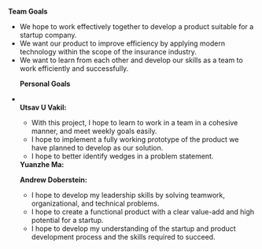 <b>Team Goals</b>
<ul>
    <li>We hope to work effectively together to develop a product suitable for a startup company. </li>
    <li>We want our product to improve efficiency by applying modern technology within the scope of the insurance industry.</li>
    <li>We want to learn from each other and develop our skills as a team to work efficiently and successfully.</li>


<b>Personal Goals</b>
<li></li>
<b>Utsav U Vakil:</b>
<ul>
  <li>With this project, I hope to learn to work in a team in a cohesive manner, and meet weekly goals easily.</li>
  <li>I hope to implement a fully working prototype of the product we have planned to develop as our solution.</li>
  <li>I hope to better identify wedges in a problem statement.</li>
</ul>
<b>Yuanzhe Ma:</b>

<b>Andrew Doberstein:</b>
<ul>
  <li>I hope to develop my leadership skills by solving teamwork, organizational, and technical problems.</li>
  <li>I hope to create a functional product with a clear value-add and high potential for a startup.</li>
  <li>I hope to develop my understanding of the startup and product development process and the skills required to succeed.</li>
</ul>
  
